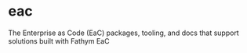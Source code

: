 # eac
The Enterprise as Code (EaC) packages, tooling, and docs that support solutions built with Fathym EaC
